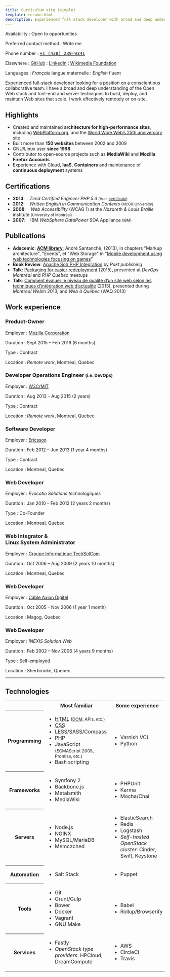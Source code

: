```yaml
---
title: Curriculum vitæ (simple)
template: resume.html
description: Experienced full-stack developer with broad and deep understanding of the Open Web stack. Cares and enjoys maintaining Web sites to make them scale
---
```


<section id="summary">

<span id="availability">Availability</span>
:    Open to opportunities

Preferred contact method
:    Write me <em foudelapouitte title="Please type this manually"></em>

Phone number
:    [<tt>+1 (438) 239-9341</tt>](tel:+14382399341)

Elsewhere
:    [<i class="icon-github"></i> GitHub](https://github.com/renoirb?tab=repositories "My code on GitHub")
:    [<i class="icon-linkedin"></i> LinkedIn](https://linkedin.com/in/renoirb "My LinkedIn profile")
:    [<i class="icon-book"></i> Wikimedia Foundation](https://gerrit.wikimedia.org/r/#/q/owner:%22Renoirb+%253Crenoir%2540w3.org%253E%22,n,z)

Languages
:    *Français* <span lang="fr">langue maternelle</span>
:    *English*  fluent

Experienced full-stack developer looking for a position on a conscientious collaborative team. I have a broad and deep understanding of the Open Web stack and font-end and server techniques to build, deploy, and maintain Web sites that scale. I work effectively remotely or on-site.


## Highlights

* Created and maintained **architecture for high-performance sites**, including  [WebPlatform.org](http://www.webplatform.org/), and the [World Wide Web’s 25th anniversary](http://www.webat25.org) site
* Built more than **150 websites** between 2002 and 2009
* GNU/Linux user **since 1998**
* Contributor to open-source projects such as **MediaWiki** and **Mozilla Firefox Accounts**
* Experience with Cloud, **IaaS**, **Containers** and maintenance of **continuous deployment** systems


## Certifications

* **2013**: &nbsp;&nbsp; *Zend Certified Engineer PHP 5.3* <small>(Vue, [certificate][zce-link])</small>
* **2012**: &nbsp;&nbsp; *Written English in Communication Contexts* <small>(McGill University)</small>
* **2008**: &nbsp;&nbsp; *Web Accessibility* (WCAG 1) at the *Nazareth & Louis Braille* institute <small>(University of Montréal)</small>
* **2007**: &nbsp;&nbsp; IBM *WebSphere DataPower* SOA Appliance <small>(IBM)</small>


## Publications

* **Adacemic**: **[ACM library](http://www.acm.org/)**, André Santanchè, (2013), in chapters "Markup architecture", "Events", et "Web Storage" in "[Mobile development using web technologies focusing on games](http://dl.acm.org/citation.cfm?doid=2526188.2528541&preflayout=flat)"
* **Book Review**: [Apache Solr PHP Integration](https://www.packtpub.com/books/content/apache-solr-php-integration) by *Pakt publishing*
* **Talk**: [Packaging for easier redeployment](http://renoirb.com/talks/Achieve-consistent-deployments-leveraging-packaging/) (2015), presented at *DevOps Montréal* and *PHP Québec* meetups
* **Talk**: [Comment évaluer le niveau de qualité d’un site web selon les techniques d’intégration web d’actualité](https://speakerdeck.com/renoirb/comment-evaluer-la-qualite-dun-site-web-selon-les-techniques-dintegration-web-dactualite) (2013), presented during *Montreal WebIn* 2013, and *Web à Québec* (WAQ 2013)


<!-- end of #summary --></section><section id="work-experience">

## Work experience

<section id="mozilla-2015">

### Product-Owner

Employer
:    [Mozilla Corporation](http://www.mozilla.org/)

Duration
:    Sept 2015 &ndash; Feb 2016 (6 months)

Type
:    Contract

Location
:    *Remote work*, Montreal, Quebec


</section><section id="w3c-2013">


### Developer Operations Engineer <small>(i.e. DevOps)</small>

Employer
:    [W3C/MIT](http://www.w3.org/)

Duration
:    Aug 2013 &ndash; Aug 2015 (2 years)

Type
:    Contract

Location
:    *Remote work*, Montreal, Quebec


</section><section id="ericsson-2012">


### Software Developer

Employer
:    [Ericsson](http://www.ericsson.com/)

Duration
:    Feb 2012 &ndash; Jun 2013 (1 year 4 months)

Type
:    Contract

Location
:    Montreal, Quebec


</section><section>


### Web Developer

Employer
:    *Evocatio Solutions technologiques*

Duration
:    Jan 2010 &ndash; Feb 2012 (2 years 2 months)

Type
:    Co-Founder

Location
:    Montreal, Quebec


</section><section>


### Web Integrator &<br/> Linux System Administrator

Employer
:    [Groupe Informatique TechSolCom](http://www.techsolcom.ca/)

Duration
:    Oct 2006 &ndash; Aug 2009 (2 years 10 months)

Location
:    Montreal, Quebec


</section><section>


### Web Developer

Employer
:    [Câble Axion Digitel](http://www.axion.ca/)

Duration
:    Oct 2005 &ndash; Nov 2006 (1 year 1 month)

Location
:    Magog, Quebec


</section><section>


### Web Developer

Employer
:    *INEXIS Solution Web*

Duration
:    Feb 2002 &ndash; Nov 2006 (4 years 9 months)

Type
:    Self-employed

Location
:    Sherbrooke, Quebec


</section>


----


<!-- end of #work-experience --></section><section id="technologies">

## Technologies

<table class="table table-condensed">
<tr><td>&nbsp</td><th>Most familiar</th><th>Some experience</th></tr>
<tr>
<th>Programming</th>
<td><ul><li data-xp=5><abbr title="Hyper Text Markup Language">HTML</abbr> <small>(<abbr title="Document Object Model">DOM</abbr>, APIs, etc.)</small></li><li data-xp=5><abbr title="Cascading Style Sheets">CSS</abbr></li><li data-xp=5>LESS/SASS/Compass</li><li data-xp=4>PHP</li><li data-xp=4>JavaScript <small>(ECMAScript 2005, Promise, etc.)</small></li><li data-xp=4>Bash scripting</li></ul></td>
<td><ul><li data-xp=2>Varnish VCL</li><li data-xp=1>Python</li></ul></td>
</tr><tr>
<th>Frameworks</th>
<td><ul><li data-xp=4>Symfony 2</li><li data-xp=4>Backbone.js</li><li data-xp=4>Metalsmith</li><li data-xp=4>MediaWiki</li></ul></td>
<td><ul><li data-xp=3>PHPUnit</li><li data-xp=2>Karma</li><li data-xp=2>Mocha/Chai</li></ul></td>
</tr><tr>
<th>Servers</th>
<td><ul><li data-xp=5>Node.js</li><li data-xp=4>NGINX</li><li data-xp=4>MySQL/MariaDB</li><li data-xp=4>Memcached</li></ul></td>
<td><ul><li data-xp=3>ElasticSearch</li><li data-xp=3>Redis</li><li data-xp=3>Logstash</li><li data-xp=2><em>Self-hosted OpenStack cluster</em>: Cinder, Swift, Keystone</li></ul></td>
</tr><tr>
<th>Automation</th>
<td><ul><li data-xp=5>Salt Stack</li></ul></td>
<td><ul><li data-xp=2>Puppet</li></ul></td>
</tr><tr>
<th>Tools</th>
<td><ul><li data-xp=5>Git</li><li data-xp=4>Grunt/Gulp</li><li data-xp=4>Bower</li><li data-xp=4>Docker</li><li data-xp=4>Vagrant</li><li data-xp=3>GNU Make</li></ul></td>
<td><ul><li data-xp=2>Babel</li><li data-xp=2>Rollup/Browserify</li></ul></td>
</tr><tr>
<th>Services</th>
<td><ul><li data-xp=5>Fastly</li><li data-xp=4><em>OpenStack type providers</em>: HPCloud, DreamCompute</li></ul></td>
<td><ul><li data-xp=4>AWS</li><li data-xp=3>CircleCI</li><li data-xp=3>Travis</li></ul></td>
</tr></table>


<!-- end of #technologies --></section>


  [w3c-alumni]: https://www.w3.org/People/Alumni#Boulanger "Link to W3C Team member Alumni"
  [renoirb-webplatform-devops]: https://blog.webplatform.org/2013/08/hi-my-name-s-renoir-ill-be-your-devops-for-the-web-platform/
  [beebox-screenshots]: https://www.flickr.com/photos/inexisdotnet/4094892662/in/album-72157654212253690/
  [telefilm-screenshots]: https://www.flickr.com/photos/inexisdotnet/4095241313/in/album-72157654212253690/
  [mozillan-renoirb]: https://mozillians.org/en-US/u/renoirb/ "Link to my Mozillan profile"
  [fxa-how]: https://docs.webplatform.org/wiki/WPD:Projects/SSO/How_we_implemented_it
  [fxa-wiki-yt]: https://www.youtube.com/watch?v=rutwd1Z_1TE
  [wpd-fxa-fork]: https://docs.webplatform.org/wiki/WPD:Projects/SSO/Adapt_Firefox_Accounts_for_WebPlatform
  [fxa-pr]: https://github.com/mozilla/fxa-content-server/pull/2637
  [uda-mockup]: https://www.flickr.com/photos/inexisdotnet/6911441858/
  [zce-link]: https://www.zend.com/en/yellow-pages/ZEND011184
